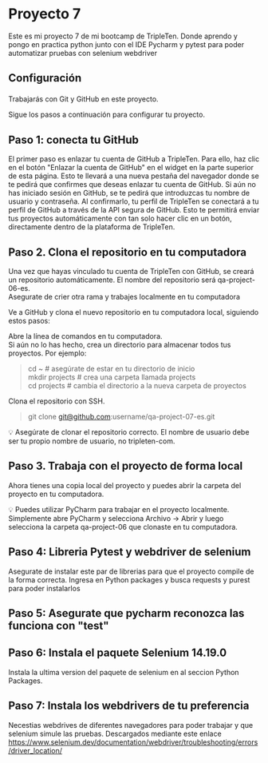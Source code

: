 # Proyecto 7

Este es mi proyecto 7 de mi bootcamp de TripleTen. Donde aprendo y pongo en practica python junto con el IDE Pycharm y pytest para poder automatizar pruebas con selenium webdriver

## <p>Configuración <br>
Trabajarás con Git y GitHub en este proyecto.<br>

Sigue los pasos a continuación para configurar tu proyecto.<p>
## Paso 1: conecta tu GitHub<br>
El primer paso es enlazar tu cuenta de GitHub a TripleTen. Para ello, haz clic en el botón "Enlazar la cuenta de GitHub" en el widget en la parte superior de esta página. Esto te llevará a una nueva pestaña del navegador donde se te pedirá que confirmes que deseas enlazar tu cuenta de GitHub. Si aún no has iniciado sesión en GitHub, se te pedirá que introduzcas tu nombre de usuario y contraseña. Al confirmarlo, tu perfil de TripleTen se conectará a tu perfil de GitHub a través de la API segura de GitHub. Esto te permitirá enviar tus proyectos automáticamente con tan solo hacer clic en un botón, directamente dentro de la plataforma de TripleTen.
<br>
## Paso 2. Clona el repositorio en tu computadora<br>
Una vez que hayas vinculado tu cuenta de TripleTen con GitHub, se creará un repositorio automáticamente. El nombre del repositorio será qa-project-06-es.<br>
Asegurate de crier otra rama y trabajes localmente en tu computadora<br>

Ve a GitHub y clona el nuevo repositorio en tu computadora local, siguiendo estos pasos:<br>

Abre la línea de comandos en tu computadora.<br>
Si aún no lo has hecho, crea un directorio para almacenar todos tus proyectos. Por ejemplo:<br>
>cd ~               # asegúrate de estar en tu directorio de inicio<br>
>mkdir projects     # crea una carpeta llamada projects<br>
>cd projects        # cambia el directorio a la nueva carpeta de proyectos<br>

Clona el repositorio con SSH.<br>
>git clone git@github.com:username/qa-project-07-es.git<br>

💡 Asegúrate de clonar el repositorio correcto. El nombre de usuario debe ser tu propio nombre de usuario, no tripleten-com.<br>

## Paso 3. Trabaja con el proyecto de forma local<br>
Ahora tienes una copia local del proyecto y puedes abrir la carpeta del proyecto en tu computadora.<br>

💡 Puedes utilizar PyCharm para trabajar en el proyecto localmente. Simplemente abre PyCharm y selecciona Archivo → Abrir y luego selecciona la carpeta qa-project-06 que clonaste en tu computadora.

## Paso 4: Libreria Pytest y webdriver de selenium
Asegurate de instalar este par de librerias para que el proyecto compile de la forma correcta.
Ingresa en Python packages y busca requests y purest para poder instalarlos

## Paso 5: Asegurate que pycharm reconozca las funciona con "test"

## Paso 6: Instala el paquete Selenium 14.19.0
Instala la ultima version del paquete de selenium en al seccion Python Packages.

## Paso 7: Instala los webdrivers de tu preferencia
Necestias webdrives de diferentes navegadores para poder trabajar y que selenium simule las pruebas.
Descargados mediante este enlace https://www.selenium.dev/documentation/webdriver/troubleshooting/errors/driver_location/



